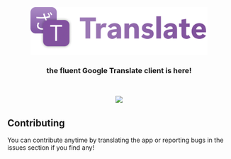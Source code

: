 <p align=center>
<img src="logowtext.png" width=400>
</p>
<h3 align=center>the fluent Google Translate client is here!</h3><br>
<p align=center>
<a href="https://github.com/shef3r/Translate/releases/">
<img src="https://user-images.githubusercontent.com/74561130/160255105-5e32f911-574f-4cc4-b90b-8769099086e4.png">
</a>
</p>

## Contributing
You can contribute anytime by translating the app or reporting bugs in the issues section if you find any!

